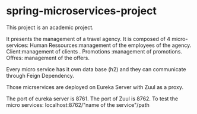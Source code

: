 # spring-microservices-project

This project is an academic project.

It presents the management of a travel agency.
It is composed of 4 micro-services:
Human Ressources:management of the employees of the agency.
Client:management of clients .
Promotions :management of promotions.
Offres: management of the offers.

Every micro service has it own data base (h2) and they can communicate through Feign Dependency.
 
Those micrservices are deployed on Eureka Server with Zuul as a proxy.

The port of eureka server is 8761.
The port of Zuul is 8762.
To test the micro services: 
localhost:8762/"name of the service"/path


